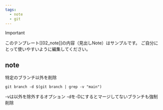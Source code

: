 ```yaml
---
tags:
  - note
  - git
---
```

> [!IMPORTANT]
> このテンプレート[[02_note]]の内容（見出しNote）はサンプルです。
> ご自分にとって使いやすいように編集してください。

## note

特定のブランチ以外を削除
```
git branch -d $(git branch | grep -v "main")
```
-vは以外を除外するオプション
-dを-Dにするとマージしてないブランチも強制削除